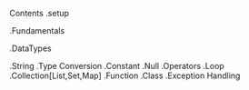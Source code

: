Contents
.setup

.Fundamentals

.DataTypes

.String
.Type Conversion
.Constant
.Null
.Operators
.Loop
.Collection[List,Set,Map]
.Function
.Class
.Exception Handling
